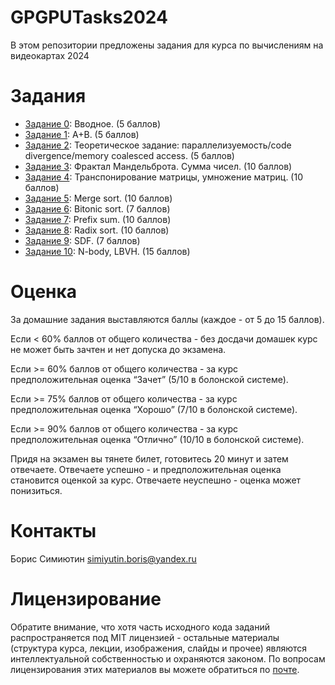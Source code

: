# GPGPUTasks2024
В этом репозитории предложены задания для курса по вычислениям на видеокартах 2024

Задания
======

- [Задание 0](https://github.com/GPGPUCourse/GPGPUTasks2024/tree/task00): Вводное. (5 баллов)
- [Задание 1](https://github.com/GPGPUCourse/GPGPUTasks2024/tree/task01): A+B. (5 баллов)
- [Задание 2](https://github.com/GPGPUCourse/GPGPUTasks2024/tree/task02): Теоретическое задание: параллелизуемость/code divergence/memory coalesced access. (5 баллов)
- [Задание 3](https://github.com/GPGPUCourse/GPGPUTasks2024/tree/task03): Фрактал Мандельброта. Сумма чисел. (10 баллов)
- [Задание 4](https://github.com/GPGPUCourse/GPGPUTasks2024/tree/task04): Транспонирование матрицы, умножение матриц. (10 баллов)
- [Задание 5](https://github.com/GPGPUCourse/GPGPUTasks2024/tree/task05): Merge sort. (10 баллов)
- [Задание 6](https://github.com/GPGPUCourse/GPGPUTasks2024/tree/task06): Bitonic sort. (7 баллов)
- [Задание 7](https://github.com/GPGPUCourse/GPGPUTasks2024/tree/task07): Prefix sum. (10 баллов)
- [Задание 8](https://github.com/GPGPUCourse/GPGPUTasks2024/tree/task08): Radix sort. (10 баллов)
- [Задание 9](https://github.com/GPGPUCourse/GPGPUTasks2024/tree/task09): SDF. (7 баллов)
- [Задание 10](https://github.com/GPGPUCourse/GPGPUTasks2024/tree/task10): N-body, LBVH. (15 баллов)


Оценка
======

За домашние задания выставляются баллы (каждое - от 5 до 15 баллов).

Если <  60% баллов от общего количества - без досдачи домашек курс не может быть зачтен и нет допуска до экзамена.

Если >= 60% баллов от общего количества - за курс предположительная оценка “Зачет” (5/10 в болонской системе).

Если >= 75% баллов от общего количества - за курс предположительная оценка “Хорошо” (7/10 в болонской системе).

Если >= 90% баллов от общего количества - за курс предположительная оценка “Отлично” (10/10 в болонской системе).

Придя на экзамен вы тянете билет, готовитесь 20 минут и затем отвечаете. Отвечаете успешно - и предположительная оценка становится оценкой за курс. Отвечаете неуспешно - оценка может понизиться.

Контакты
======
Борис Симиютин simiyutin.boris@yandex.ru  


Лицензирование
======

Обратите внимание, что хотя часть исходного кода заданий распространяется под MIT лицензией - остальные материалы (структура курса, лекции, изображения, слайды и прочее) являются интеллектуальной собственностью и охраняются законом. По вопросам лицензирования этих материалов вы можете обратиться по [почте](mailto:PolarHare@gmail.com).
